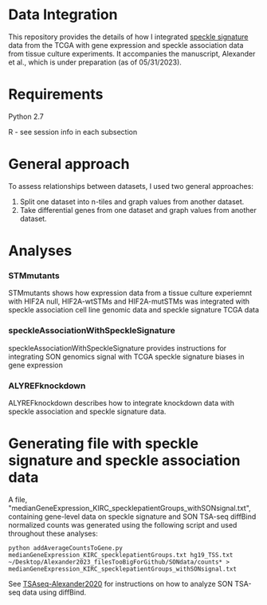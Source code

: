 # Data Integration
This repository provides the details of how I integrated [speckle signature](https://github.com/katealexander/speckleSignature) data from the TCGA with gene expression and speckle association data from tissue culture experiments. It accompanies the manuscript, Alexander et al., which is under preparation (as of 05/31/2023).

# Requirements
Python 2.7

R - see session info in each subsection

# General approach
To assess relationships between datasets, I used two general approaches:
1. Split one dataset into n-tiles and graph values from another dataset. 
2. Take differential genes from one dataset and graph values from another dataset.

# Analyses
### STMmutants
STMmutants shows how expression data from a tissue culture experiemnt with HIF2A null, HIF2A-wtSTMs and HIF2A-mutSTMs was integrated with speckle association cell line genomic data and speckle signature TCGA data

### speckleAssociationWithSpeckleSignature
speckleAssociationWithSpeckleSignature provides instructions for integrating SON genomics signal with TCGA speckle signature biases in gene expression

### ALYREFknockdown
ALYREFknockdown describes how to integrate knockdown data with speckle association and speckle signature data.

# Generating file with speckle signature and speckle association data
A file, "medianGeneExpression_KIRC_specklepatientGroups_withSONsignal.txt", containing gene-level data on speckle signature and SON TSA-seq diffBind normalized counts was generated using the following script and used throughout these analyses:

```python addAverageCountsToGene.py medianGeneExpression_KIRC_specklepatientGroups.txt hg19_TSS.txt ~/Desktop/Alexander2023_filesTooBigForGithub/SONdata/counts* > medianGeneExpression_KIRC_specklepatientGroups_withSONsignal.txt```

See [TSAseq-Alexander2020](https://github.com/katealexander/TSAseq-Alexander2020.git) for instructions on how to analyze SON TSA-seq data using diffBind.








